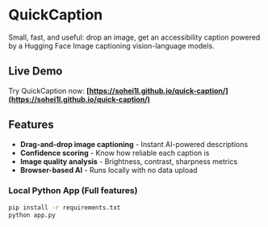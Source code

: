 # QuickCaption

Small, fast, and useful: drop an image, get an accessibility caption powered by a Hugging Face Image captioning vision-language models.

## Live Demo

Try QuickCaption now: **[https://sohei1l.github.io/quick-caption/](https://sohei1l.github.io/quick-caption/)**

## Features

- **Drag-and-drop image captioning** - Instant AI-powered descriptions
- **Confidence scoring** - Know how reliable each caption is
- **Image quality analysis** - Brightness, contrast, sharpness metrics
- **Browser-based AI** - Runs locally with no data upload

### Local Python App (Full features)

```bash
pip install -r requirements.txt
python app.py
```
